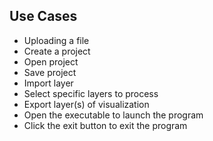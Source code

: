 ## Use Cases
- Uploading a file
- Create a project
- Open project
- Save project
- Import layer
- Select specific layers to process
- Export layer(s) of visualization
- Open the executable to launch the program
- Click the exit button to exit the program
